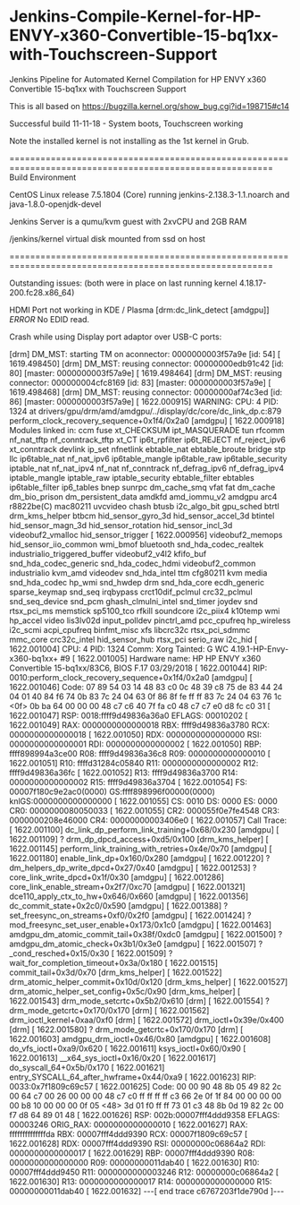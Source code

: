 # Jenkins-Compile-Kernel-for-HP-ENVY-x360-Convertible-15-bq1xx-with-Touchscreen-Support
Jenkins Pipeline for Automated Kernel Compilation for HP ENVY x360 Convertible 15-bq1xx with Touchscreen Support

This is all based on https://bugzilla.kernel.org/show_bug.cgi?id=198715#c14


Successful build 11-11-18 - System boots, Touchscreen working

Note the installed kernel is not installing as the 1st kernel in Grub.





=========================================================================================================
Build Environment

CentOS Linux release 7.5.1804 (Core) running jenkins-2.138.3-1.1.noarch and java-1.8.0-openjdk-devel

Jenkins Server is a qumu/kvm guest with 2xvCPU and 2GB RAM

/jenkins/kernel virtual disk mounted from ssd on host

=========================================================================================================

Outstanding issues: (both were in place on last running kernel 4.18.17-200.fc28.x86_64)

HDMI Port not working in KDE / Plasma
[drm:dc_link_detect [amdgpu]] *ERROR* No EDID read.

Crash while using Display port adaptor over USB-C ports:

[drm] DM_MST: starting TM on aconnector: 0000000003f57a9e [id: 54]
[ 1619.498450] [drm] DM_MST: reusing connector: 00000000edb91c42 [id: 80] [master: 0000000003f57a9e]
[ 1619.498464] [drm] DM_MST: reusing connector: 000000004cfc8169 [id: 83] [master: 0000000003f57a9e]
[ 1619.498468] [drm] DM_MST: reusing connector: 00000000af74c3ed [id: 86] [master: 0000000003f57a9e]
[ 1622.000915] WARNING: CPU: 4 PID: 1324 at drivers/gpu/drm/amd/amdgpu/../display/dc/core/dc_link_dp.c:879 perform_clock_recovery_sequence+0x1f4/0x2a0 [amdgpu]
[ 1622.000918] Modules linked in: ccm fuse xt_CHECKSUM ipt_MASQUERADE tun rfcomm nf_nat_tftp nf_conntrack_tftp xt_CT ip6t_rpfilter ip6t_REJECT nf_reject_ipv6 xt_conntrack devlink ip_set nfnetlink ebtable_nat ebtable_broute bridge stp llc ip6table_nat nf_nat_ipv6 ip6table_mangle ip6table_raw ip6table_security iptable_nat nf_nat_ipv4 nf_nat nf_conntrack nf_defrag_ipv6 nf_defrag_ipv4 iptable_mangle iptable_raw iptable_security ebtable_filter ebtables ip6table_filter ip6_tables bnep sunrpc dm_cache_smq vfat fat dm_cache dm_bio_prison dm_persistent_data amdkfd amd_iommu_v2 amdgpu arc4 r8822be(C) mac80211 uvcvideo chash btusb i2c_algo_bit gpu_sched btrtl drm_kms_helper btbcm hid_sensor_gyro_3d hid_sensor_accel_3d btintel hid_sensor_magn_3d hid_sensor_rotation hid_sensor_incl_3d videobuf2_vmalloc hid_sensor_trigger
[ 1622.000956]  videobuf2_memops hid_sensor_iio_common wmi_bmof bluetooth snd_hda_codec_realtek industrialio_triggered_buffer videobuf2_v4l2 kfifo_buf snd_hda_codec_generic snd_hda_codec_hdmi videobuf2_common industrialio kvm_amd videodev snd_hda_intel ttm cfg80211 kvm media snd_hda_codec hp_wmi snd_hwdep drm snd_hda_core ecdh_generic sparse_keymap snd_seq irqbypass crct10dif_pclmul crc32_pclmul snd_seq_device snd_pcm ghash_clmulni_intel snd_timer joydev snd rtsx_pci_ms memstick sp5100_tco rfkill soundcore i2c_piix4 k10temp wmi hp_accel video lis3lv02d input_polldev pinctrl_amd pcc_cpufreq hp_wireless i2c_scmi acpi_cpufreq binfmt_misc xfs libcrc32c rtsx_pci_sdmmc mmc_core crc32c_intel hid_sensor_hub rtsx_pci serio_raw i2c_hid
[ 1622.001004] CPU: 4 PID: 1324 Comm: Xorg Tainted: G        WC        4.19.1-HP-Envy-x360-bq1xx+ #9
[ 1622.001005] Hardware name: HP HP ENVY x360 Convertible 15-bq1xx/83C6, BIOS F.17 03/29/2018
[ 1622.001044] RIP: 0010:perform_clock_recovery_sequence+0x1f4/0x2a0 [amdgpu]
[ 1622.001046] Code: 07 89 54 03 14 48 83 c0 0c 48 39 c8 75 de 83 44 24 04 01 40 84 f6 74 0b 83 7c 24 04 63 0f 86 8f fe ff ff 83 7c 24 04 63 76 1c <0f> 0b ba 64 00 00 00 48 c7 c6 40 7f fa c0 48 c7 c7 e0 d8 fc c0 31
[ 1622.001047] RSP: 0018:ffff9d49836a36a0 EFLAGS: 00010202
[ 1622.001049] RAX: 0000000000000018 RBX: ffff9d49836a3780 RCX: 0000000000000018
[ 1622.001050] RDX: 0000000000000000 RSI: 0000000000000001 RDI: 0000000000000002
[ 1622.001050] RBP: ffff898994a3ce00 R08: ffff9d49836a36c8 R09: 0000000000000010
[ 1622.001051] R10: ffffd31284c05840 R11: 0000000000000002 R12: ffff9d49836a36fc
[ 1622.001052] R13: ffff9d49836a3700 R14: 0000000000000002 R15: ffff9d49836a3704
[ 1622.001054] FS:  00007f180c9e2ac0(0000) GS:ffff898996f00000(0000) knlGS:0000000000000000
[ 1622.001055] CS:  0010 DS: 0000 ES: 0000 CR0: 0000000080050033
[ 1622.001055] CR2: 000055f0e7fe4548 CR3: 0000000208e46000 CR4: 00000000003406e0
[ 1622.001057] Call Trace:
[ 1622.001100]  dc_link_dp_perform_link_training+0x68/0x230 [amdgpu]
[ 1622.001109]  ? drm_dp_dpcd_access+0xd5/0x100 [drm_kms_helper]
[ 1622.001145]  perform_link_training_with_retries+0x4e/0x70 [amdgpu]
[ 1622.001180]  enable_link_dp+0x160/0x280 [amdgpu]
[ 1622.001220]  ? dm_helpers_dp_write_dpcd+0x27/0x40 [amdgpu]
[ 1622.001253]  ? core_link_write_dpcd+0x1f/0x30 [amdgpu]
[ 1622.001286]  core_link_enable_stream+0x2f7/0xc70 [amdgpu]
[ 1622.001321]  dce110_apply_ctx_to_hw+0x646/0x660 [amdgpu]
[ 1622.001356]  dc_commit_state+0x2c0/0x590 [amdgpu]
[ 1622.001388]  ? set_freesync_on_streams+0xf0/0x2f0 [amdgpu]
[ 1622.001424]  ? mod_freesync_set_user_enable+0x173/0x1c0 [amdgpu]
[ 1622.001463]  amdgpu_dm_atomic_commit_tail+0x38f/0xdc0 [amdgpu]
[ 1622.001500]  ? amdgpu_dm_atomic_check+0x3b1/0x3e0 [amdgpu]
[ 1622.001507]  ? _cond_resched+0x15/0x30
[ 1622.001509]  ? wait_for_completion_timeout+0x3a/0x180
[ 1622.001515]  commit_tail+0x3d/0x70 [drm_kms_helper]
[ 1622.001522]  drm_atomic_helper_commit+0x10d/0x120 [drm_kms_helper]
[ 1622.001527]  drm_atomic_helper_set_config+0x5c/0x90 [drm_kms_helper]
[ 1622.001543]  drm_mode_setcrtc+0x5b2/0x610 [drm]
[ 1622.001554]  ? drm_mode_getcrtc+0x170/0x170 [drm]
[ 1622.001562]  drm_ioctl_kernel+0xaa/0xf0 [drm]
[ 1622.001572]  drm_ioctl+0x39e/0x400 [drm]
[ 1622.001580]  ? drm_mode_getcrtc+0x170/0x170 [drm]
[ 1622.001603]  amdgpu_drm_ioctl+0x46/0x80 [amdgpu]
[ 1622.001608]  do_vfs_ioctl+0xa9/0x620
[ 1622.001611]  ksys_ioctl+0x60/0x90
[ 1622.001613]  __x64_sys_ioctl+0x16/0x20
[ 1622.001617]  do_syscall_64+0x5b/0x170
[ 1622.001621]  entry_SYSCALL_64_after_hwframe+0x44/0xa9
[ 1622.001623] RIP: 0033:0x7f1809c69c57
[ 1622.001625] Code: 00 00 90 48 8b 05 49 82 2c 00 64 c7 00 26 00 00 00 48 c7 c0 ff ff ff ff c3 66 2e 0f 1f 84 00 00 00 00 00 b8 10 00 00 00 0f 05 <48> 3d 01 f0 ff ff 73 01 c3 48 8b 0d 19 82 2c 00 f7 d8 64 89 01 48
[ 1622.001626] RSP: 002b:00007fff4ddd9358 EFLAGS: 00003246 ORIG_RAX: 0000000000000010
[ 1622.001627] RAX: ffffffffffffffda RBX: 00007fff4ddd9390 RCX: 00007f1809c69c57
[ 1622.001628] RDX: 00007fff4ddd9390 RSI: 00000000c06864a2 RDI: 0000000000000017
[ 1622.001629] RBP: 00007fff4ddd9390 R08: 0000000000000000 R09: 00000000011dab40
[ 1622.001630] R10: 00007fff4ddd9450 R11: 0000000000003246 R12: 00000000c06864a2
[ 1622.001630] R13: 0000000000000017 R14: 0000000000000000 R15: 00000000011dab40
[ 1622.001632] ---[ end trace c6767203f1de790d ]---

